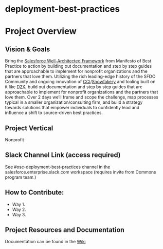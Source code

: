 # deployment-best-practices

# Project Overview
## Vision & Goals
Bring the [Salesforce Well-Architected Framework](https://architect.salesforce.com/well-architected/overview) from Manifesto of Best Practice to action by building out documentation and step by step guides that are approachable to implement for nonprofit organizations and the partners that love them. Utilizing the rich leading-edge history of the SFDO Community and ongoing innovation of [CCI](https://cumulusci.readthedocs.io/en/stable/)/[Snowfakery](https://github.com/SFDO-Community-Sprints/DataGenerationToolkit) and tooling built on it like [D2X](https://muselab.com/d2x), build out documentation and step by step guides that are approachable to implement for nonprofit organizations and the partners that love them. Over 2 days we’ll frame and scope the challenge, map processes typical in a smaller organization/consulting firm, and build a strategy towards solutions that empower individuals to confidently lead and influence a shift to source-driven best practices.



## Project Vertical
Nonprofit

## Slack Channel Link (access required)
See #osc-deployment-best-practices channel in the salesforce.enterprise.slack.com workspace (requires invite from Commons program team.)

## How to Contribute:
- Way 1.
- Way 2. 
- Way 3. 

## Project Resources and Documentation
Documentation can be found in the [Wiki](https://github.com/SFDO-Community-Sprints/deployment-best-practices/wiki)




